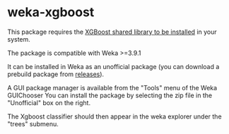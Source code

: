 # weka-xgboost

This package requires the [XGBoost shared library to be installed](https://xgboost.readthedocs.io/en/latest/build.html#build-the-shared-library) in your system. 

The package is compatible with Weka >=3.9.1

It can be installed in Weka as an unofficial package (you can download a prebuild package from [releases](https://github.com/SigDelta/weka-xgboost/releases)).

A GUI package manager is available from the "Tools" menu of the Weka GUIChooser
You can install the package by selecting the zip file in the "Unofficial" box on the right.

The Xgboost classifier should then appear in the weka explorer under the "trees" submenu.
